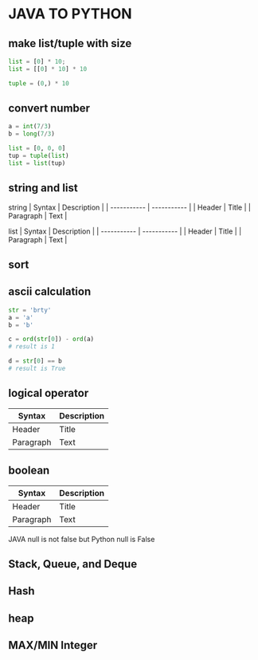 # JAVA TO PYTHON
## make list/tuple with size

```python
list = [0] * 10;
list = [[0] * 10] * 10

tuple = (0,) * 10
```
## convert number
```python
a = int(7/3)
b = long(7/3)

list = [0, 0, 0]
tup = tuple(list)
list = list(tup)
```
## string and list
string
| Syntax      | Description |
| ----------- | ----------- |
| Header      | Title       |
| Paragraph   | Text        |

list
| Syntax      | Description |
| ----------- | ----------- |
| Header      | Title       |
| Paragraph   | Text        |

## sort

## ascii calculation
```python
str = 'brty'
a = 'a'
b = 'b'

c = ord(str[0]) - ord(a)
# result is 1

d = str[0] == b
# result is True
```
## logical operator
| Syntax      | Description |
| ----------- | ----------- |
| Header      | Title       |
| Paragraph   | Text        |



## boolean
| Syntax      | Description |
| ----------- | ----------- |
| Header      | Title       |
| Paragraph   | Text        |
JAVA null is not false but Python null is False

## Stack, Queue, and Deque

## Hash

## heap

## MAX/MIN Integer

